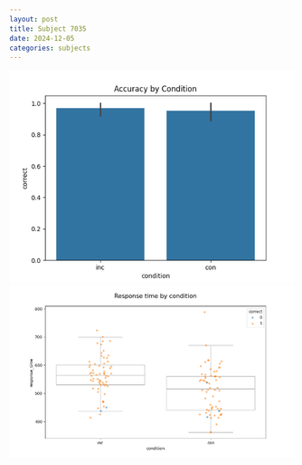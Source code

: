 ```yaml
---
layout: post
title: Subject 7035
date: 2024-12-05
categories: subjects
---
```


![](data/7035/run-3/7035_NF_acc.png)
![](data/7035/run-3/7035_NF_rt.png)
